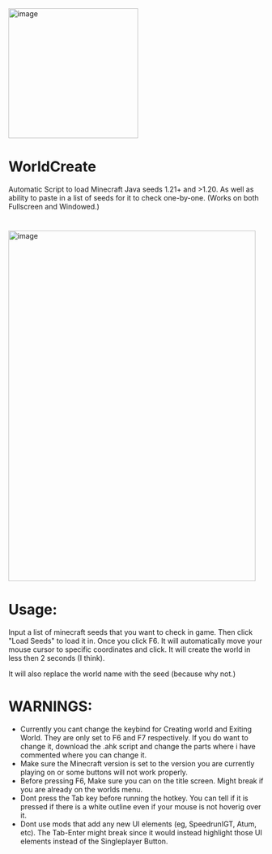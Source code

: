 <img width="256" height="256" alt="image" src="https://github.com/user-attachments/assets/451e4f27-3e7a-4431-ac49-ffa4497fb7f2" />

# WorldCreate

Automatic Script to load Minecraft Java seeds 1.21+ and >1.20. As well as ability to paste in a list of seeds for it to check one-by-one.
(Works on both Fullscreen and Windowed.)

#

<img width="488" height="691" alt="image" src="https://github.com/user-attachments/assets/f77ea38d-4448-4afb-a783-4a9fa625d908" />

#

# Usage:
Input a list of minecraft seeds that you want to check in game. Then click "Load Seeds" to load it in. Once you click F6. It will automatically move your mouse cursor to specific coordinates and click. It will create the world in less then 2 seconds (I think). 

It will also replace the world name with the seed (because why not.)

# WARNINGS:
- Currently you cant change the keybind for Creating world and Exiting World. They are only set to F6 and F7 respectively. If you do want to change it, download the .ahk script and change the parts where i have commented where you can change it.
- Make sure the Minecraft version is set to the version you are currently playing on or some buttons will not work properly.
- Before pressing F6, Make sure you can on the title screen. Might break if you are already on the worlds menu.
- Dont press the Tab key before running the hotkey. You can tell if it is pressed if there is a white outline even if your mouse is not hoverig over it.
- Dont use mods that add any new UI elements (eg, SpeedrunIGT, Atum, etc). The Tab-Enter might break since it would instead highlight those UI elements instead of the Singleplayer Button.
